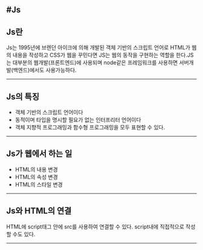 #Js  
---   
## Js란   


Js는 1995년에 브렌던 아이크에 의해 개발된 객체 기반의 스크립트 언어로 HTML가 웹의 내용을 작성하고 CSS가 웹을 꾸민다면 JS는 웹의 동작을 구현하는 역할을 한다.JS는 대부분의 웹개발(프론트엔드)에 사용되며 node같은 프레임워크를 사용하면 서버개발(백엔드)에서도 사용가능하다.


---
## Js의 특징


- 객체 기반의 스크립트 언어이다
- 동적이며 타입을 명시할 필요가 없는 인터프리터 언어이다
- 객체 지향적 프로그래밍과 함수형 프로그래밍을 모두 표현할 수 있다.


---
## Js가 웹에서 하는 일


- HTML의 내용 변경
- HTML의 속성 변경
- HTML의 스타일 변경
  

---
## Js와 HTML의 연결


HTML에 script태그 안에 src를 사용하여 연결할 수 있다.
script내에 직접적으로 작성할 수도 있다.


---